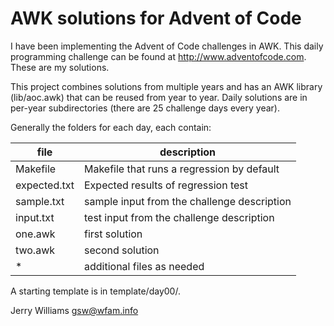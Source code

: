 AWK solutions for Advent of Code
================================
I have been implementing the Advent of Code challenges in AWK. This daily
programming challenge can be found at http://www.adventofcode.com. These
are my solutions.

This project combines solutions from multiple years and has an AWK library
(lib/aoc.awk) that can be reused from year to year. Daily solutions are in
per-year subdirectories (there are 25 challenge days every year).

Generally the folders for each day, each contain:

| file         | description                                 |
| ------------ | ------------------------------------------- |
| Makefile     | Makefile that runs a regression by default  |
| expected.txt | Expected results of regression test         |
| sample.txt   | sample input from the challenge description |
| input.txt    | test input from the challenge description   |
| one.awk      | first solution                              |
| two.awk      | second solution                             |
| *            | additional files as needed                  |

A starting template is in template/day00/.

Jerry Williams
gsw@wfam.info
